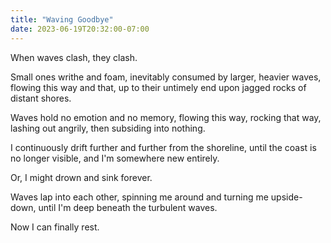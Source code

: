 ```yaml
---
title: "Waving Goodbye"
date: 2023-06-19T20:32:00-07:00
---
```


When waves clash, they clash.

Small ones writhe and foam, inevitably consumed by larger, heavier
waves, flowing this way and that, up to their untimely end upon
jagged rocks of distant shores.

Waves hold no emotion and no memory, flowing this way, rocking that
way, lashing out angrily, then subsiding into nothing.

I continuously drift further and further from the shoreline, until
the coast is no longer visible, and I'm somewhere new entirely.

Or,
I might drown and sink forever.

Waves lap into each other, spinning me around and turning me
upside-down, until I'm deep beneath the turbulent waves.

Now I can finally rest.
